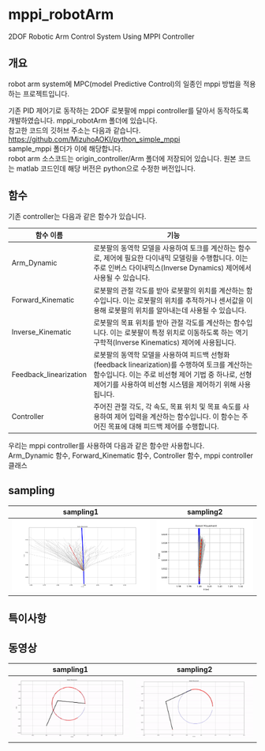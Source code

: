 # mppi_robotArm
2DOF Robotic Arm Control System Using MPPI Controller

## 개요
robot arm system에 MPC(model Predictive Control)의 일종인 mppi 방법을 적용하는 프로젝트입니다.

기존 PID 제어기로 동작하는 2DOF 로봇팔에 mppi controller를 달아서 동작하도록 개발하였습니다. mppi_robotArm 폴더에 있습니다. <br>
참고한 코드의 깃허브 주소는 다음과 같습니다.<br>
https://github.com/MizuhoAOKI/python_simple_mppi <br>
sample_mppi 폴더가 이에 해당합니다.<br>
robot arm 소스코드는 origin_controller/Arm 폴더에 저장되어 있습니다. 원본 코드는 matlab 코드인데 해당 버전은 python으로 수정한 버전입니다.<br>

## 함수
기존 controller는 다음과 같은 함수가 있습니다.

|함수 이름|기능|
|---|---|
|Arm_Dynamic|로봇팔의 동역학 모델을 사용하여 토크를 계산하는 함수로, 제어에 필요한 다이내믹 모델링을 수행합니다. 이는 주로 인버스 다이내믹스(Inverse Dynamics) 제어에서 사용될 수 있습니다.|
|Forward_Kinematic|로봇팔의 관절 각도를 받아 로봇팔의 위치를 계산하는 함수입니다. 이는 로봇팔의 위치를 추적하거나 센서값을 이용해 로봇팔의 위치를 알아내는데 사용될 수 있습니다.|
|Inverse_Kinematic| 로봇팔의 목표 위치를 받아 관절 각도를 계산하는 함수입니다. 이는 로봇팔이 특정 위치로 이동하도록 하는 역기구학적(Inverse Kinematics) 제어에 사용됩니다.|
|Feedback_linearization| 로봇팔의 동역학 모델을 사용하여 피드백 선형화(feedback linearization)를 수행하여 토크를 계산하는 함수입니다. 이는 주로 비선형 제어 기법 중 하나로, 선형 제어기를 사용하여 비선형 시스템을 제어하기 위해 사용됩니다.|
|Controller| 주어진 관절 각도, 각 속도, 목표 위치 및 목표 속도를 사용하여 제어 입력을 계산하는 함수입니다. 이 함수는 주어진 목표에 대해 피드백 제어를 수행합니다.|


우리는 mppi controller를 사용하여 다음과 같은 함수만 사용합니다.<br>
Arm_Dynamic 함수, Forward_Kinematic 함수, Controller 함수, mppi controller 클래스<br>

## sampling

|sampling1|sampling2|
|---|---|
|<img src="https://github.com/tuuktuc86/mppi_robotArm/blob/master/project_img/sampling_traj_2.png">|<img src="https://github.com/tuuktuc86/mppi_robotArm/blob/master/project_img/sampling_traj_1.png">|

## 특이사항


## 동영상

|sampling1|sampling2|
|---|---|
|<img src="https://github.com/tuuktuc86/mppi_robotArm/blob/master/project_img/mppi_traj-ezgif.com-video-to-gif-converter.gif">|<img src="https://github.com/tuuktuc86/mppi_robotArm/blob/master/project_img/original_controller_0.25-2024-04-30_22.42.33-ezgif.com-video-to-gif-converter.gif">|

